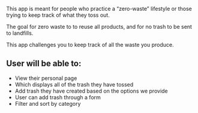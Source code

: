 This app is meant for people who practice a “zero-waste” lifestyle or those trying to keep track of what they toss out. 

The goal for zero waste to to reuse all products, and for no trash to be sent to landfills. 

This app challenges you to keep track of all the waste you produce.

## User will be able to:
- View their personal page
- Which displays all of the trash they have tossed
- Add trash they have created based on the options we provide 
- User can add trash through a form
- Filter and sort by category 
